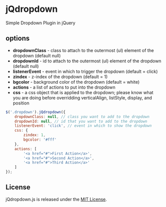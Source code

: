 jQdropdown
==========

Simple Dropdown Plugin in jQuery


options
--------
* **dropdownClass** - class to attach to the outermost (ul) element of the dropdown (default null)
* **dropdownId** - id to attach to the outermost (ul) element of the dropdown (default null)
* **listenerEvent** - event in which to trigger the dropdown (default = click)
* **zindex** - z-index of the dropdown (default = 1)
* **bgcolor** - background color of the dropdown (default = white)
* **actions** - a list of actions to put into the dropdown
* **css** - a css object that is applied to the dropdown; please know what you are doing before overridding verticalAlign, listStyle, display, and position

```javascript
$('.dropdown').jQdropdown({
  	dropdownClass: null, // class you want to add to the dropdown
	dropdownId: null, // id that you want to add to the dropdown
	listenerEvent: 'click', // event in which to show the dropdown
	css: {
		zindex: 1,
		bgcolor: '#fff'
	},
	actions: [
		'<a href="#">First Action</a>',
		'<a href="#">Second Action</a>',
		'<a href="#">Third Action</a>'
	]
});
```

## License

jQdropdown.js is released under the [MIT License](http://www.opensource.org/licenses/MIT).